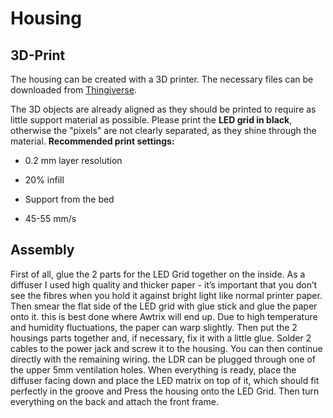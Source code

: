 
# **Housing**

## **3D-Print**

The housing can be created with a 3D printer. The necessary files can be downloaded from [Thingiverse](https://www.thingiverse.com/thing:2791276).

The 3D objects are already aligned as they should be printed to require as little support material as possible. Please print the **LED grid in black**, otherwise the "pixels" are not clearly separated, as they shine through the material.
**Recommended print settings:**

* 0.2 mm layer resolution

* 20% infill

* Support from the bed

* 45-55 mm/s

## **Assembly**

First of all, glue the 2 parts for the LED Grid together on the inside.
As a diffuser I used high quality and thicker paper - it’s important that you don’t see the fibres when you hold it against bright light like normal printer paper.
Then smear the flat side of the LED grid with glue stick and glue the paper onto it.
this is best done where Awtrix will end up. Due to high temperature and humidity fluctuations, the paper can warp slightly.
Then put the 2 housings parts together and, if necessary, fix it with a little glue. Solder 2 cables to the power jack and screw it to the housing. You can then continue directly with the remaining wiring. the LDR can be plugged through one of the upper 5mm ventilation holes. When everything is ready, place the diffuser facing down and place the LED matrix on top of it, which should fit perfectly in the groove and Press the housing onto the LED Grid. Then turn everything on the back and attach the front frame.
